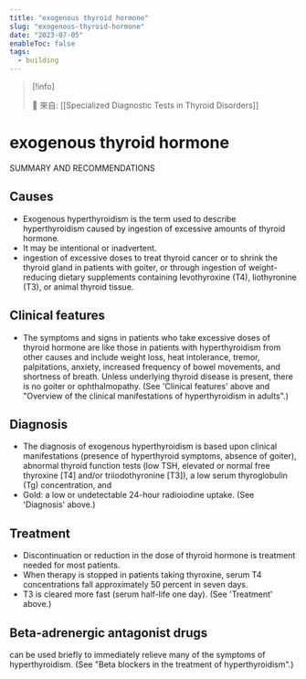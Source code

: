 ```yaml
---
title: "exogenous thyroid hormone"
slug: "exogenous-thyroid-hormone"
date: "2023-07-05"
enableToc: false
tags:
  - building
---
```


> [!info]
>
> 🌱 來自: [[Specialized Diagnostic Tests in Thyroid Disorders]]

# exogenous thyroid hormone

SUMMARY AND RECOMMENDATIONS

## Causes

- Exogenous hyperthyroidism is the term used to describe hyperthyroidism caused by ingestion of excessive amounts of thyroid hormone.
- It may be intentional or inadvertent.
- ingestion of excessive doses to treat thyroid cancer or to shrink the thyroid gland in patients with goiter, or through ingestion of weight-reducing dietary supplements containing levothyroxine (T4), liothyronine (T3), or animal thyroid tissue.

## Clinical features

- The symptoms and signs in patients who take excessive doses of thyroid hormone are like those in patients with hyperthyroidism from other causes and include weight loss, heat intolerance, tremor, palpitations, anxiety, increased frequency of bowel movements, and shortness of breath. Unless underlying thyroid disease is present, there is no goiter or ophthalmopathy. (See 'Clinical features' above and "Overview of the clinical manifestations of hyperthyroidism in adults".)

## Diagnosis

- The diagnosis of exogenous hyperthyroidism is based upon clinical manifestations (presence of hyperthyroid symptoms, absence of goiter), abnormal thyroid function tests (low TSH, elevated or normal free thyroxine [T4] and/or triiodothyronine [T3]), a low serum thyroglobulin (Tg) concentration, and
- Gold: a low or undetectable 24-hour radioiodine uptake. (See 'Diagnosis' above.)

## Treatment

- Discontinuation or reduction in the dose of thyroid hormone is treatment needed for most patients.
- When therapy is stopped in patients taking thyroxine, serum T4 concentrations fall approximately 50 percent in seven days.
- T3 is cleared more fast (serum half-life one day). (See 'Treatment' above.)

## Beta-adrenergic antagonist drugs

can be used briefly to immediately relieve many of the symptoms of hyperthyroidism. (See "Beta blockers in the treatment of hyperthyroidism".)
